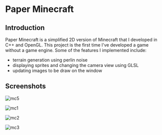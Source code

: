 # Paper Minecraft
<h2>Introduction</h2>

Paper Minecraft is a simplified 2D version of Minecraft that I developed in C++ and OpenGL. This project is the first time I've developed a game without a game engine. 
Some of the features I implemented include:
- terrain generation using perlin noise
- displaying sprites and changing the camera view using GLSL
- updating images to be draw on the window

<h2>Screenshots</h2>

![mc5](https://github.com/HardwinBui/Paper-Minecraft/assets/27057402/1ce91e0e-4e90-48a2-a5d7-06a1299dfe9b)

![mc1](https://github.com/HardwinBui/Paper-Minecraft/assets/27057402/08d0ede5-9617-4f91-a133-3f6eb10f7592)

![mc2](https://github.com/HardwinBui/Paper-Minecraft/assets/27057402/2b3322ab-3ab1-4c18-b58f-fff2dbadbd64)

![mc3](https://github.com/HardwinBui/Paper-Minecraft/assets/27057402/1458223c-b62a-41cc-a8ce-c151bf51f9ef)
